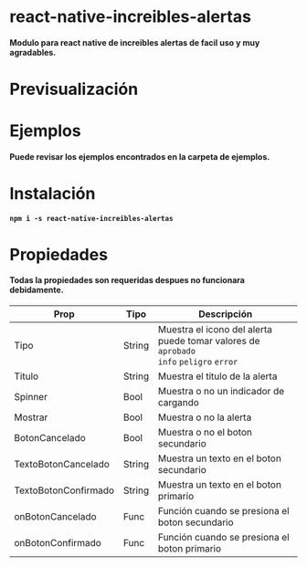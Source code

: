 # react-native-increibles-alertas

#### Modulo para react native de increibles alertas de facil uso y muy agradables.

# Previsualización



# Ejemplos

#### Puede revisar los ejemplos encontrados en la carpeta de ejemplos.

# Instalación

#### `npm i -s react-native-increibles-alertas`

# Propiedades

#### Todas la propiedades son requeridas despues no funcionara debidamente.

| Prop| Tipo| Descripción|
| ----- | ---- | ---- |
| Tipo | String | Muestra el icono del alerta puede tomar valores de `aprobado`<br/>`info` `peligro` `error`|
| Titulo | String | Muestra el titulo de la alerta|
| Spinner | Bool | Muestra o no un indicador de cargando|
| Mostrar | Bool | Muestra o no la alerta|
| BotonCancelado | Bool | Muestra o no el boton secundario|
| TextoBotonCancelado | String | Muestra un texto en el boton secundario|
| TextoBotonConfirmado | String | Muestra un texto en el boton primario|
| onBotonCancelado | Func | Función cuando se presiona el boton secundario|
| onBotonConfirmado | Func | Función cuando se presiona el boton primario|
